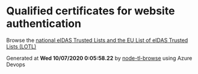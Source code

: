 # Qualified certificates for website authentication 
 Browse the [national eIDAS Trusted Lists and the EU List of eIDAS Trusted Lists (LOTL)](https://webgate.ec.europa.eu/tl-browser/#/) 
 
 
Generated at **Wed 10/07/2020  0:05:58.22** by [node-tl-browse](https://github.com/ymedlop/node-tl-browser) using Azure Devops 
